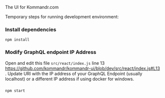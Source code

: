 The UI for Kommandr.com

Temporary steps for running development environment:

### Install dependencies
```
npm install
```

### Modify GraphQL endpoint IP Address
Open and edit this file `src/react/index.js` line 13 https://github.com/kommandr/kommandr-ui/blob/dev/src/react/index.js#L13
. Update URI with the IP address of your GraphQL Endpoint (usually localhost) or a different IP address if using docker for windows.

###
```
npm start
```
